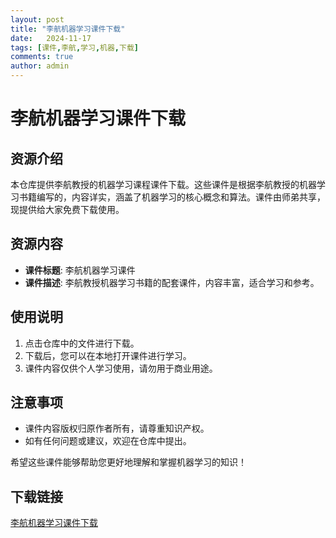 ```yaml
---
layout: post
title: "李航机器学习课件下载"
date:   2024-11-17
tags: [课件,李航,学习,机器,下载]
comments: true
author: admin
---
```

# 李航机器学习课件下载

## 资源介绍

本仓库提供李航教授的机器学习课程课件下载。这些课件是根据李航教授的机器学习书籍编写的，内容详实，涵盖了机器学习的核心概念和算法。课件由师弟共享，现提供给大家免费下载使用。

## 资源内容

- **课件标题**: 李航机器学习课件
- **课件描述**: 李航教授机器学习书籍的配套课件，内容丰富，适合学习和参考。

## 使用说明

1. 点击仓库中的文件进行下载。
2. 下载后，您可以在本地打开课件进行学习。
3. 课件内容仅供个人学习使用，请勿用于商业用途。

## 注意事项

- 课件内容版权归原作者所有，请尊重知识产权。
- 如有任何问题或建议，欢迎在仓库中提出。

希望这些课件能够帮助您更好地理解和掌握机器学习的知识！

## 下载链接

[李航机器学习课件下载](https://pan.quark.cn/s/04468a81c32e)